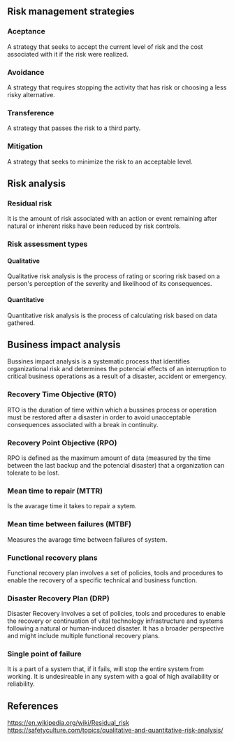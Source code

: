## Risk management strategies
### Aceptance
A strategy that seeks to accept the current level of risk and the cost associated with it if the risk were realized.
### Avoidance
A strategy that requires stopping the activity that has risk or choosing a less risky alternative.
### Transference
A strategy that passes the risk to a third party.
### Mitigation
A strategy that seeks to minimize the risk to an acceptable level.

## Risk analysis
### Residual risk
It is the amount of risk associated with an action or event remaining after natural or inherent risks have been reduced by risk controls.
### Risk assessment types
#### Qualitative
Qualitative risk analysis is the process of rating or scoring risk based on a person's perception of the severity and likelihood of its consequences.
#### Quantitative
Quantitative risk analysis is the process of calculating risk based on data gathered.


## Business impact analysis
Bussines impact analysis is a systematic process that identifies organizational risk and determines the potencial effects of an interruption to critical business operations as a result of a disaster, accident or emergency.
### Recovery Time Objective (RTO)
RTO is the duration of time within which a bussines process or operation must be restored after a disaster in order to avoid unacceptable consequences associated with a break in continuity.
### Recovery Point Objective (RPO)
RPO is defined as the maximum amount of data (measured by the time between the last backup and the potencial disaster) that a organization can tolerate to be lost.
### Mean time to repair (MTTR)
Is the avarage time it takes to repair a sytem.
### Mean time between failures (MTBF)
Measures the avarage time between failures of system.
### Functional recovery plans
Functional recovery plan involves a set of policies, tools and procedures to enable the recovery of a specific technical and business function. 
### Disaster Recovery Plan (DRP)
Disaster Recovery involves a set of policies, tools and procedures to enable the recovery or continuation of vital technology infrastructure and systems following a natural or human-induced disaster. It has a broader perspective and might include multiple functional recovery plans.
### Single point of failure
It is a part of a system that, if it fails, will stop the entire system from working. It is undesireable in any system with a goal of high availability or reliability.

## References
https://en.wikipedia.org/wiki/Residual_risk
https://safetyculture.com/topics/qualitative-and-quantitative-risk-analysis/

